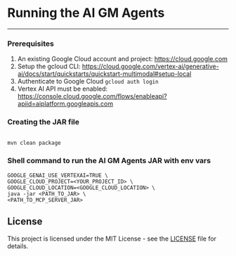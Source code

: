 # Running the AI GM Agents
___

### Prerequisites
1. An existing Google Cloud account and project: https://cloud.google.com
2. Setup the gcloud CLI: https://cloud.google.com/vertex-ai/generative-ai/docs/start/quickstarts/quickstart-multimodal#setup-local
3. Authenticate to Google Cloud `gcloud auth login`
4. Vertex AI API must be enabled: https://console.cloud.google.com/flows/enableapi?apiid=aiplatform.googleapis.com

### Creating the JAR file
```bash

mvn clean package
```

### Shell command to run the AI GM Agents JAR with env vars
```
GOOGLE_GENAI_USE_VERTEXAI=TRUE \
GOOGLE_CLOUD_PROJECT=<YOUR_PROJECT_ID> \
GOOGLE_CLOUD_LOCATION=<GOOGLE_CLOUD_LOCATION> \
java -jar <PATH_TO_JAR> \
<PATH_TO_MCP_SERVER_JAR>
```

## License

This project is licensed under the MIT License - see the [LICENSE](LICENSE) file for details.